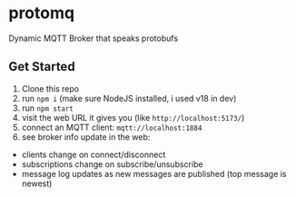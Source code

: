 # protomq
 Dynamic MQTT Broker that speaks protobufs

## Get Started

1. Clone this repo
2. run `npm i` (make sure NodeJS installed, i used v18 in dev)
3. run `npm start`
4. visit the web URL it gives you (like `http://localhost:5173/`)
5. connect an MQTT client: `mqtt://localhost:1884`
6. see broker info update in the web:
  - clients change on connect/disconnect
  - subscriptions change on subscribe/unsubscribe
  - message log updates as new messages are published (top message is newest)
